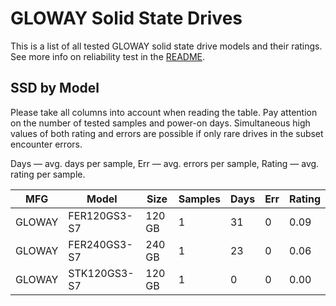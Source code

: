 GLOWAY Solid State Drives
=========================

This is a list of all tested GLOWAY solid state drive models and their ratings. See
more info on reliability test in the [README](https://github.com/linuxhw/SMART).

SSD by Model
------------

Please take all columns into account when reading the table. Pay attention on the
number of tested samples and power-on days. Simultaneous high values of both rating
and errors are possible if only rare drives in the subset encounter errors.

Days   — avg. days per sample,
Err    — avg. errors per sample,
Rating — avg. rating per sample.

| MFG       | Model              | Size   | Samples | Days  | Err   | Rating |
|-----------|--------------------|--------|---------|-------|-------|--------|
| GLOWAY    | FER120GS3-S7       | 120 GB | 1       | 31    | 0     | 0.09   |
| GLOWAY    | FER240GS3-S7       | 240 GB | 1       | 23    | 0     | 0.06   |
| GLOWAY    | STK120GS3-S7       | 120 GB | 1       | 0     | 0     | 0.00   |
